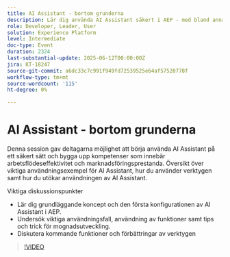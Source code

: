 ```yaml
---
title: AI Assistant - bortom grunderna
description: Lär dig använda AI Assistant säkert i AEP - med bland annat inställningar, viktiga användningsfall, praktiska tips och kommande funktioner som effektiviserar arbetsflödet och ger marknadsföringseffekt.
role: Developer, Leader, User
solution: Experience Platform
level: Intermediate
doc-type: Event
duration: 2324
last-substantial-update: 2025-06-12T00:00:00Z
jira: KT-18247
source-git-commit: a6dc33c7c991f949fd72539525e64af57520778f
workflow-type: tm+mt
source-wordcount: '115'
ht-degree: 0%

---
```



# AI Assistant - bortom grunderna

Denna session gav deltagarna möjlighet att börja använda AI Assistant på ett säkert sätt och bygga upp kompetenser som innebär arbetsflödeseffektivitet och marknadsföringsprestanda. Översikt över viktiga användningsexempel för AI Assistant, hur du använder verktygen samt hur du utökar användningen av AI Assistant.

Viktiga diskussionspunkter

* Lär dig grundläggande koncept och den första konfigurationen av AI Assistant i AEP.
* Undersök viktiga användningsfall, användning av funktioner samt tips och trick för mognadsutveckling.
* Diskutera kommande funktioner och förbättringar av verktygen

>[!VIDEO](https://video.tv.adobe.com/v/3463362/?learn=on&enablevpops&captions=swe)
